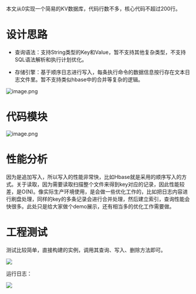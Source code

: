 本文从0实现一个简易的KV数据库，代码行数不多，核心代码不超过200行。  

# 设计思路

- 查询语法：支持String类型的Key和Value，暂不支持其他复杂类型，不支持SQL语法解析和执行计划优化。 

- 存储引擎：基于顺序日志进行写入，每条执行命令的数据信息按行存在文本日志文件里。暂不支持类似hbase中的合并等复杂的逻辑。  

![image.png](https://cdn.nlark.com/yuque/0/2022/png/640636/1651741930510-9bc226dd-3040-4d14-8718-650f46ed6a8d.png)

# 代码模块

![image.png](https://cdn.nlark.com/yuque/0/2022/png/640636/1651740751385-36cd396c-741d-4a3f-890e-3c2f2594ae63.png)

# 性能分析

因为是追加写入，所以写入的性能非常快，比如Hbase就是采用的顺序写入的方式。关于读取，因为需要读取扫描整个文件来得到key对应的记录，因此性能较差，是O(N)。像实际生产环境使用，是会做一些优化工作的，比如把日志内容进行刷盘处理，同样的key的多条记录会进行合并处理，然后建立索引，查询性能会快很多。此处只是给大家做个demo展示，还有相当多的优化工作需要做。  



# 工程测试

测试比较简单，直接构建的实例，调用其查询、写入、删除方法即可。  

![](/Users/xiajun/Library/Application%20Support/marktext/images/2022-05-05-17-16-27-image.png)

运行日志：



![](/Users/xiajun/Library/Application%20Support/marktext/images/2022-05-05-17-16-38-image.png)
